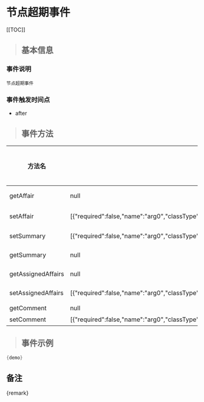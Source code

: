 # 节点超期事件

[[TOC]]

>## 基本信息

### 事件说明
```text
节点超期事件
```

### 事件触发时间点
- after

>## 事件方法

方法名 | 方法参数 | 方法返回值 | 版本 | 参数描述
 --- | --- | --- | --- | --- 
getAffair|null|com.seeyon.ctp.common.po.affair.CtpAffair|获取个人事项
setAffair|[{"required":false,"name":"arg0","classType":"com.seeyon.ctp.common.po.affair.CtpAffair"}]|void|设置个人事项
setSummary|[{"required":false,"name":"arg0","classType":"com.seeyon.apps.collaboration.po.ColSummary"}]|void|设置Summary
getSummary|null|com.seeyon.apps.collaboration.po.ColSummary|获取Summary
getAssignedAffairs|null|java.util.List|获取委派Affairs
setAssignedAffairs|[{"required":false,"name":"arg0","classType":"java.util.List"}]|void|设置委派Affairs
getComment|null|com.seeyon.ctp.common.content.comment.Comment|获取评论
setComment|[{"required":false,"name":"arg0","classType":"com.seeyon.ctp.common.content.comment.Comment"}]|void|设置评论


> ## 事件示例

```java
{demo}
```

## 备注
{remark}